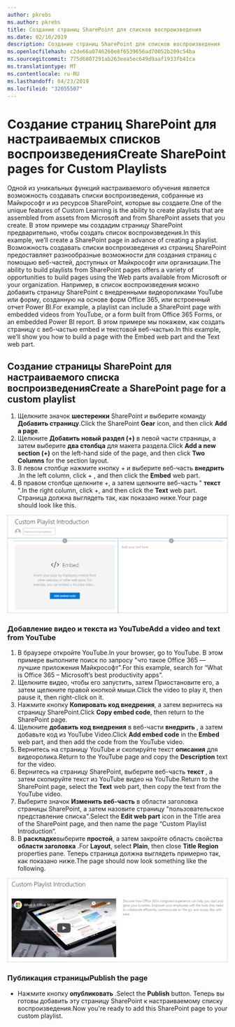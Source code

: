 ```yaml
---
author: pkrebs
ms.author: pkrebs
title: Создание страниц SharePoint для списков воспроизведения
ms.date: 02/10/2019
description: Создание страниц SharePoint для списков воспроизведения
ms.openlocfilehash: c2de66a0746260e8f6539656ad70052b209c54ba
ms.sourcegitcommit: 775d6807291ab263eea5ec649d9aaf1933fb41ca
ms.translationtype: MT
ms.contentlocale: ru-RU
ms.lasthandoff: 04/23/2019
ms.locfileid: "32055507"
---
```

# <a name="create-sharepoint-pages-for-custom-playlists"></a><span data-ttu-id="d360b-103">Создание страниц SharePoint для настраиваемых списков воспроизведения</span><span class="sxs-lookup"><span data-stu-id="d360b-103">Create SharePoint pages for Custom Playlists</span></span>

<span data-ttu-id="d360b-104">Одной из уникальных функций настраиваемого обучения является возможность создавать списки воспроизведения, собранные из Майкрософт и из ресурсов SharePoint, которые вы создаете.</span><span class="sxs-lookup"><span data-stu-id="d360b-104">One of the unique features of Custom Learning is the ability to create playlists that are assembled from assets from Microsoft and from SharePoint assets that you create.</span></span> <span data-ttu-id="d360b-105">В этом примере мы создадим страницу SharePoint предварительно, чтобы создать список воспроизведения.</span><span class="sxs-lookup"><span data-stu-id="d360b-105">In this example, we’ll create a SharePoint page in advance of creating a playlist.</span></span> <span data-ttu-id="d360b-106">Возможность создавать списки воспроизведения из страниц SharePoint предоставляет разнообразные возможности для создания страниц с помощью веб-частей, доступных от Майкрософт или организации.</span><span class="sxs-lookup"><span data-stu-id="d360b-106">The ability to build playlists from SharePoint pages offers a variety of opportunities to build pages using the Web parts available from Microsoft or your organization.</span></span> <span data-ttu-id="d360b-107">Например, в список воспроизведения можно добавить страницу SharePoint с внедренными видеороликами YouTube или форму, созданную на основе форм Office 365, или встроенный отчет Power BI.</span><span class="sxs-lookup"><span data-stu-id="d360b-107">For example, a playlist can include a SharePoint page with embedded videos from YouTube, or a form built from Office 365 Forms, or an embedded Power BI report.</span></span> <span data-ttu-id="d360b-108">В этом примере мы покажем, как создать страницу с веб-частью embed и текстовой веб-частью.</span><span class="sxs-lookup"><span data-stu-id="d360b-108">In this example, we’ll show you how to build a page with the Embed web part and the Text web part.</span></span>  

## <a name="create-a-sharepoint-page-for-a-custom-playlist"></a><span data-ttu-id="d360b-109">Создание страницы SharePoint для настраиваемого списка воспроизведения</span><span class="sxs-lookup"><span data-stu-id="d360b-109">Create a SharePoint page for a custom playlist</span></span>

1. <span data-ttu-id="d360b-110">Щелкните значок **шестеренки** SharePoint и выберите команду **Добавить страницу**.</span><span class="sxs-lookup"><span data-stu-id="d360b-110">Click the SharePoint **Gear** icon, and then click **Add a page**.</span></span>
2. <span data-ttu-id="d360b-111">Щелкните **Добавить новый раздел (+)** в левой части страницы, а затем выберите **два столбца** для макета раздела.</span><span class="sxs-lookup"><span data-stu-id="d360b-111">Click **Add a new section (+)** on the left-hand side of the page, and then click **Two Columns** for the section layout.</span></span>
3. <span data-ttu-id="d360b-112">В левом столбце нажмите кнопку + и выберите веб-часть **внедрить** .</span><span class="sxs-lookup"><span data-stu-id="d360b-112">In the left column, click + , and then click the **Embed** web part.</span></span> 
4. <span data-ttu-id="d360b-113">В правом столбце щелкните +, а затем щелкните веб-часть " **текст** ".</span><span class="sxs-lookup"><span data-stu-id="d360b-113">In the right column, click +, and then click the **Text** web part.</span></span> <span data-ttu-id="d360b-114">Страница должна выглядеть так, как показано ниже.</span><span class="sxs-lookup"><span data-stu-id="d360b-114">Your page should look like this.</span></span>

![кг-паженевстарт. png](media/cg-pagenewstart.png)

### <a name="add-a-video-and-text-from-youtube"></a><span data-ttu-id="d360b-116">Добавление видео и текста из YouTube</span><span class="sxs-lookup"><span data-stu-id="d360b-116">Add a video and text from YouTube</span></span>

1. <span data-ttu-id="d360b-117">В браузере откройте YouTube.</span><span class="sxs-lookup"><span data-stu-id="d360b-117">In your browser, go to YouTube.</span></span> <span data-ttu-id="d360b-118">В этом примере выполните поиск по запросу "что такое Office 365 — лучшие приложения Майкрософт".</span><span class="sxs-lookup"><span data-stu-id="d360b-118">For this example, search for “What is Office 365 – Microsoft’s best productivity apps”.</span></span>
2. <span data-ttu-id="d360b-119">Щелкните видео, чтобы его запустить, затем Приостановите его, а затем щелкните правой кнопкой мыши.</span><span class="sxs-lookup"><span data-stu-id="d360b-119">Click the video to play it, then pause it, then right-click on it.</span></span> 
3. <span data-ttu-id="d360b-120">Нажмите кнопку **Копировать код внедрения**, а затем вернитесь на страницу SharePoint.</span><span class="sxs-lookup"><span data-stu-id="d360b-120">Click **Copy embed code**, then return to the SharePoint page.</span></span> 
4. <span data-ttu-id="d360b-121">Щелкните **добавить код внедрения** в веб-части **внедрить** , а затем добавьте код из YouTube Video.</span><span class="sxs-lookup"><span data-stu-id="d360b-121">Click **Add embed code** in the **Embed** web part, and then add the code from the YouTube video.</span></span>
5. <span data-ttu-id="d360b-122">Вернитесь на страницу YouTube и скопируйте текст **описания** для видеоролика.</span><span class="sxs-lookup"><span data-stu-id="d360b-122">Return to the YouTube page and copy the **Description** text for the video.</span></span> 
6. <span data-ttu-id="d360b-123">Вернитесь на страницу SharePoint, выберите веб-часть **текст** , а затем скопируйте текст из YouTube видео на YouTube.</span><span class="sxs-lookup"><span data-stu-id="d360b-123">Return to the SharePoint page, select the **Text** web part, then copy the text from the YouTube video.</span></span>
7. <span data-ttu-id="d360b-124">Выберите значок **Изменить веб-часть** в области заголовка страницы SharePoint, а затем назовите страницу "пользовательское представление списка".</span><span class="sxs-lookup"><span data-stu-id="d360b-124">Select the **Edit web part** icon  in the Title area of the SharePoint page, and then name the page “Custom Playlist Introduction”.</span></span> 
8. <span data-ttu-id="d360b-125">В **раскладке**выберите **простой**, а затем закройте область свойства **области заголовка** .</span><span class="sxs-lookup"><span data-stu-id="d360b-125">For **Layout**, select **Plain**, then close **Title Region** properties pane.</span></span> <span data-ttu-id="d360b-126">Теперь страница должна выглядеть примерно так, как показано ниже.</span><span class="sxs-lookup"><span data-stu-id="d360b-126">The page should now look something like the following.</span></span> 

![кг-паженевфиниш. png](media/cg-pagenewfinish.png)

### <a name="publish-the-page"></a><span data-ttu-id="d360b-128">Публикация страницы</span><span class="sxs-lookup"><span data-stu-id="d360b-128">Publish the page</span></span>

- <span data-ttu-id="d360b-129">Нажмите кнопку **опубликовать** .</span><span class="sxs-lookup"><span data-stu-id="d360b-129">Select the **Publish** button.</span></span> <span data-ttu-id="d360b-130">Теперь вы готовы добавить эту страницу SharePoint к настраиваемому списку воспроизведения.</span><span class="sxs-lookup"><span data-stu-id="d360b-130">Now you're ready to add this SharePoint page to your custom playlist.</span></span> 